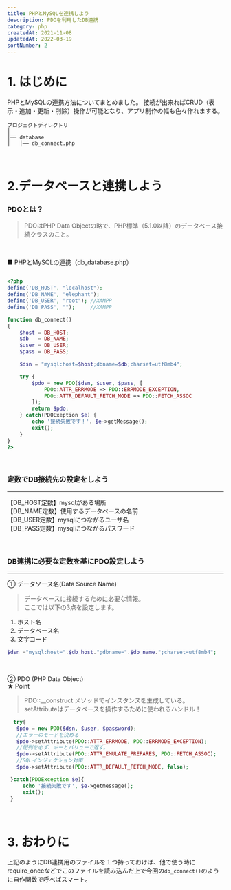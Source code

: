 ```yaml
---
title: PHPとMySQLを連携しよう
description: PDOを利用したDB連携
category: php
createdAt: 2021-11-08
updatedAt: 2022-03-19
sortNumber: 2
---
```


# 1. はじめに
PHPとMySQLの連携方法についてまとめました。
接続が出来ればCRUD（表示・追加・更新・削除）操作が可能となり、アプリ制作の幅も色々作れまする。

```
プロジェクトディレクトリ
│
│── database
│   │── db_connect.php
```

<br>

# 2.データベースと連携しよう

### PDOとは？
> PDOはPHP Data Objectの略で、PHP標準（5.1.0以降）のデータベース接続クラスのこと。

<br>

■ PHPとMySQLの連携（db_database.php）
```php

<?php
define('DB_HOST', "localhost");
define('DB_NAME', "elephant");
define('DB_USER', "root"); //XAMPP
define('DB_PASS', "");     //XAMPP

function db_connect()
{
    $host = DB_HOST;
    $db   = DB_NAME;
    $user = DB_USER;
    $pass = DB_PASS;

    $dsn = "mysql:host=$host;dbname=$db;charset=utf8mb4";

    try {
        $pdo = new PDO($dsn, $user, $pass, [
            PDO::ATTR_ERRMODE => PDO::ERRMODE_EXCEPTION,
            PDO::ATTR_DEFAULT_FETCH_MODE => PDO::FETCH_ASSOC
        ]);
        return $pdo;
    } catch(PDOExeption $e) {
        echo '接続失敗です！'. $e->getMessage();
        exit();
    }
}
?>

```

<br>

### 定数でDB接続先の設定をしよう
<hr>

【DB_HOST定数】mysqlがある場所<br>
【DB_NAME定数】使用するデータベースの名前<br>
【DB_USER定数】mysqlにつながるユーザ名<br>
【DB_PASS定数】mysqlにつながるパスワード<br>

<br>

### DB連携に必要な定数を基にPDO設定しよう
<hr>

① データソース名(Data Source Name)<br>
> データベースに接続するために必要な情報。
 <br>ここでは以下の3点を設定します。
1. ホスト名
2. データベース名
3. 文字コード

  ```php
  $dsn ="mysql:host=".$db_host.";dbname=".$db_name.";charset=utf8mb4";
  ```

<br>

② PDO (PHP Data Object)<br>
★ Point
> PDO::__construct メソッドでインスタンスを生成している。<br>setAttributeはデータベースを操作するために使われるハンドル！

 ```php
   try{
    $pdo = new PDO($dsn, $user, $password);
    //エラーのモードを決める
    $pdo->setAttribute(PDO::ATTR_ERRMODE, PDO::ERRMODE_EXCEPTION);
    //配列を必ず、キーとバリューで返す。
    $pdo->setAttribute(PDO::ATTR_EMULATE_PREPARES, PDO::FETCH_ASSOC);
    //SQLインジェクション対策
    $pdo->setAttribute(PDO::ATTR_DEFAULT_FETCH_MODE, false);

  }catch(PDOException $e){
      echo '接続失敗です', $e->getmessage();
      exit();
  }
 ```

<br>

# 3. おわりに
上記のようにDB連携用のファイルを１つ持っておけば、他で使う時にrequire_onceなどでこのファイルを読み込んだ上で今回の`db_connect()`のように自作関数で呼べばスマート。
